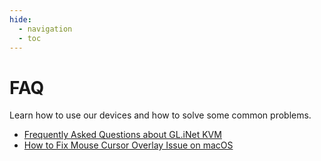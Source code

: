 ```yaml
---
hide:
  - navigation
  - toc
---
```


# FAQ

Learn how to use our devices and how to solve some common problems.

* [Frequently Asked Questions about GL.iNet KVM](frequently_asked_questions_about_glinet_kvm.md)
* [How to Fix Mouse Cursor Overlay Issue on macOS](how_to_fix_mouse_cursor_overlay_issue_on_macOS.md)